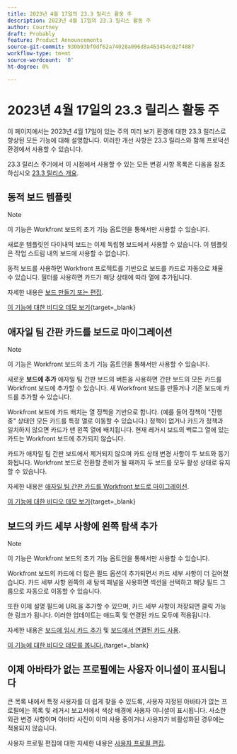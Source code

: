 ```yaml
---
title: 2023년 4월 17일의 23.3 릴리스 활동 주
description: 2023년 4월 17일의 23.3 릴리스 활동 주
author: Courtney
draft: Probably
feature: Product Announcements
source-git-commit: 930b93bf0df62a74028a096d8a463454c02f4887
workflow-type: tm+mt
source-wordcount: '0'
ht-degree: 0%

---
```


# 2023년 4월 17일의 23.3 릴리스 활동 주

이 페이지에서는 2023년 4월 17일이 있는 주의 미리 보기 환경에 대한 23.3 릴리스로 향상된 모든 기능에 대해 설명합니다. 이러한 개선 사항은 23.3 릴리스와 함께 프로덕션 환경에서 사용할 수 있습니다.

23.3 릴리스 주기에서 이 시점에서 사용할 수 있는 모든 변경 사항 목록은 다음을 참조하십시오 [23.3 릴리스 개요](/help/quicksilver/product-announcements/product-releases/23.3-release-activity/23-3-release-overview.md).

## 동적 보드 템플릿

>[!NOTE]
>
>이 기능은 Workfront 보드의 초기 기능 옵트인을 통해서만 사용할 수 있습니다.

새로운 템플릿인 다이내믹 보드는 이제 독립형 보드에서 사용할 수 있습니다. 이 템플릿은 작업 스트림 내의 보드에 사용할 수 없습니다.

동적 보드를 사용하면 Workfront 프로젝트를 기반으로 보드를 카드로 자동으로 채울 수 있습니다. 필터를 사용하면 카드가 해당 상태에 따라 열에 추가됩니다.

자세한 내용은 [보드 만들기 또는 편집](/help/quicksilver/agile/get-started-with-boards/create-edit-board.md).

[이 기능에 대한 비디오 데모 보기](https://video.tv.adobe.com/v/3418600/){target=_blank}

## 애자일 팀 간판 카드를 보드로 마이그레이션

>[!NOTE]
>
>이 기능은 Workfront 보드의 초기 기능 옵트인을 통해서만 사용할 수 있습니다.

새로운 **보드에 추가** 애자일 팀 간판 보드의 버튼을 사용하면 간판 보드의 모든 카드를 Workfront 보드에 추가할 수 있습니다. 새 Workfront 보드를 만들거나 기존 보드에 카드를 추가할 수 있습니다.

Workfront 보드에 카드 배치는 열 정책을 기반으로 합니다. (예를 들어 정책이 &quot;진행 중&quot; 상태인 모든 카드를 특정 열로 이동할 수 있습니다.) 정책이 없거나 카드가 정책과 일치하지 않으면 카드가 맨 왼쪽 열에 배치됩니다. 현재 레거시 보드의 백로그 열에 있는 카드는 Workfront 보드에 추가되지 않습니다.

카드가 애자일 팀 간판 보드에서 제거되지 않으며 카드 상태 변경 사항이 두 보드와 동기화됩니다. Workfront 보드로 전환할 준비가 될 때까지 두 보드를 모두 활성 상태로 유지할 수 있습니다.

자세한 내용은 [애자일 팀 간판 카드를 Workfront 보드로 마이그레이션](/help/quicksilver/agile/use-boards-agile-planning-tools/migrate-kanban-cards-to-boards.md).

[이 기능에 대한 비디오 데모 보기](https://video.tv.adobe.com/v/3418599/){target=_blank}

## 보드의 카드 세부 사항에 왼쪽 탐색 추가

>[!NOTE]
>
>이 기능은 Workfront 보드의 초기 기능 옵트인을 통해서만 사용할 수 있습니다.

Workfront 보드의 카드에 더 많은 필드 옵션이 추가되면서 카드 세부 사항이 더 길어졌습니다. 카드 세부 사항 왼쪽의 새 탐색 패널을 사용하면 섹션을 선택하고 해당 필드 그룹으로 자동으로 이동할 수 있습니다.

또한 이제 설명 필드에 URL을 추가할 수 있으며, 카드 세부 사항이 저장되면 클릭 가능한 링크가 됩니다. 이러한 업데이트는 애드혹 및 연결된 카드 모두에 적용됩니다.

자세한 내용은 [보드에 임시 카드 추가](/help/quicksilver/agile/get-started-with-boards/add-card-to-board.md) 및 [보드에서 연결된 카드 사용](/help/quicksilver/agile/get-started-with-boards/connected-cards.md).

[이 기능에 대한 비디오 데모를 봅니다.](https://video.tv.adobe.com/v/3418598/){target=_blank}

## 이제 아바타가 없는 프로필에는 사용자 이니셜이 표시됩니다

큰 목록 내에서 특정 사용자를 더 쉽게 찾을 수 있도록, 사용자 지정된 아바타가 없는 프로필에는 목록 및 레거시 보고서에서 색상 배경에 사용자 이니셜이 표시됩니다. 사소한 외관 변경 사항이며 아바타 사진이 이미 사용 중이거나 사용자가 비활성화된 경우에는 적용되지 않습니다.

사용자 프로필 편집에 대한 자세한 내용은 [사용자 프로필 편집](https://experienceleague.adobe.com/docs/workfront/using/administration-and-setup/add-users/create-manage-users/edit-a-users-profile.html?lang=en).



<!-- HTML you might need

Video link

[View a video demonstration of this feature](ADD URL){target=_blank}

Off-cycle note for weekly pages

>[!NOTE]
>
>Preview release: February 9, 2023; Planned Production release: February 23, 2023



-->
